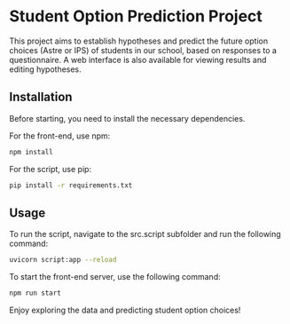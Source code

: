 # Student Option Prediction Project

This project aims to establish hypotheses and predict the future option choices (Astre or IPS) of students in our school, based on responses to a questionnaire. A web interface is also available for viewing results and editing hypotheses.

## Installation

Before starting, you need to install the necessary dependencies.

For the front-end, use npm:

```bash
npm install
```

For the script, use pip:

```bash
pip install -r requirements.txt
```

## Usage

To run the script, navigate to the src.script subfolder and run the following command:

```bash
uvicorn script:app --reload
```

To start the front-end server, use the following command:

```bash
npm run start
```

Enjoy exploring the data and predicting student option choices!
